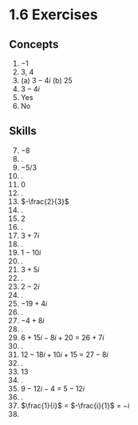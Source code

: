 # 1.6 Exercises

## Concepts

1. $-1$
2. $3$, $4$
3. (a) $3-4i$ (b) $25$
4. $3-4i$
5. Yes
6. No

## Skills

7. $-8$
8. .
9. $-5/3$
10. .
11. $0$
12. .
13. $-\frac{2}{3}$
14. .
15. $2$
16. .
17. $3+7i$
18. .
19. $1-10i$
20. .
21. $3+5i$
22. .
23. $2-2i$
24. .
25. $-19+4i$
26. .
27. $-4+8i$
28. .
29. $6+15i-8i+20$ = $26+7i$
30. .
31. $12-18i+10i+15$ = $27-8i$
32. .
33. $13$
34. .
35. $9-12i-4$ = $5-12i$
36. .
37. $\frac{1}{i}$ = $-\frac{i}{1}$ = $-i$
38. 